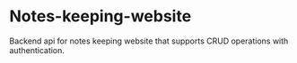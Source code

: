 # Notes-keeping-website
Backend api for notes keeping website that supports CRUD operations with authentication.
